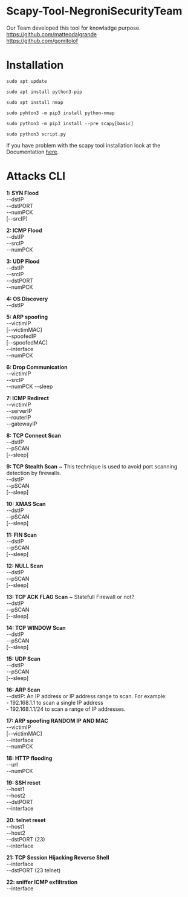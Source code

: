 # Scapy-Tool-NegroniSecurityTeam

Our Team developed this tool for knowladge purpose.  
https://github.com/matteodalgrande  
https://github.com/gomitolof  

# Installation

`sudo apt update`

`sudo apt install python3-pip`

`sudo apt install nmap`

`sudo pyhton3 -m pip3 install python-nmap`

`sudo python3 -m pip3 install --pre scapy[basic]`

`sudo python3 script.py`

If you have problem with the scapy tool installation look at the Documentation [here](https://scapy.readthedocs.io/en/latest/installation.html).

# Attacks CLI

**1: SYN Flood**  
    --dstIP  
    --dstPORT  
    --numPCK  
    [--srcIP]  

**2: ICMP Flood**  
    --dstIP  
    --srcIP  
    --numPCK  

**3: UDP Flood**  
    --dstIP  
    --srcIP  
    --dstPORT  
    --numPCK  

**4: OS Discovery**   
    --dstIP  

**5: ARP spoofing**  
    --victimIP  
    [--victimMAC]  
    --spoofedIP  
    [--spoofedMAC]  
    --interface  
    --numPCK  

**6: Drop Communication**  
    --victimIP  
    --srcIP  
    --numPCK 
    --sleep  

**7: ICMP Redirect**  
    --victimIP  
    --serverIP  
    --routerIP  
    --gatewayIP  

**8: TCP Connect Scan**  
    --dstIP  
    --pSCAN  
    [--sleep]  

**9: TCP Stealth Scan** ~ This technique is used to avoid port scanning detection by firewalls.  
    --dstIP  
    --pSCAN  
    [--sleep]  

**10: XMAS Scan**  
    --dstIP  
    --pSCAN  
    [--sleep]  

**11: FIN Scan**  
    --dstIP  
    --pSCAN  
    [--sleep]  

**12: NULL Scan**  
    --dstIP  
    --pSCAN  
    [--sleep]  

**13: TCP ACK FLAG Scan** ~ Statefull Firewall or not?  
    --dstIP  
    --pSCAN  
    [--sleep]  

**14: TCP WINDOW Scan**  
    --dstIP  
    --pSCAN  
    [--sleep]  

**15: UDP Scan**  
    --dstIP  
    --pSCAN  
    [--sleep]  

**16: ARP Scan**      
    --dstIP: An IP address or IP address range to scan. For example:  
        - 192.168.1.1 to scan a single IP address  
        - 192.168.1.1/24 to scan a range of IP addresses.  

**17: ARP spoofing RANDOM IP AND MAC**  
    --victimIP  
    [--victimMAC]  
    --interface  
    --numPCK  

**18: HTTP flooding**  
    --url  
    --numPCK  

**19: SSH reset**  
    --host1  
    --host2   
    --dstPORT  
    --interface  

**20: telnet reset**  
    --host1  
    --host2  
    --dstPORT (23)  
    --interface  

**21: TCP Session Hijacking Reverse Shell**  
    --interface  
    --dstPORT (23 telnet)  

**22: sniffer ICMP exfiltration**  
    --interface  
